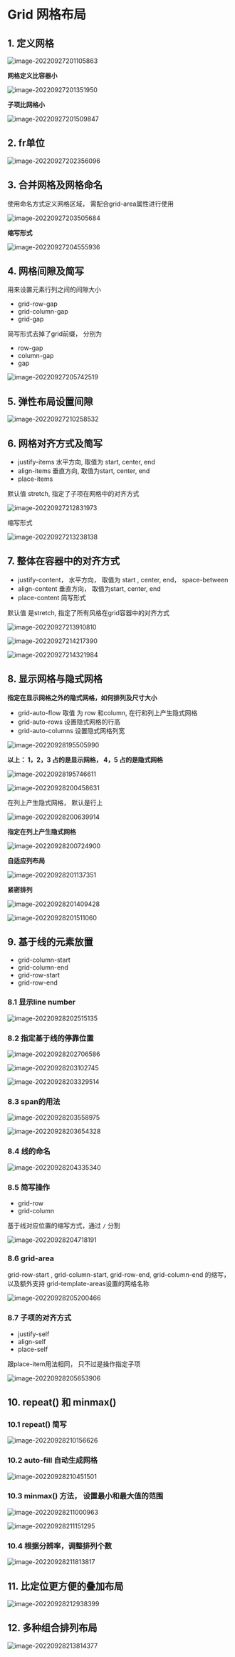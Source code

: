 # Grid 网格布局

## 1.   定义网格

![image-20220927201105863](assets/image-20220927201105863.png)

**网格定义比容器小**

![image-20220927201351950](assets/image-20220927201351950.png)

**子项比网格小**

![image-20220927201509847](assets/image-20220927201509847.png)

## 2. fr单位

![image-20220927202356096](assets/image-20220927202356096.png)

## 3. 合并网格及网格命名

使用命名方式定义网格区域， 需配合grid-area属性进行使用

![image-20220927203505684](assets/image-20220927203505684.png)

**缩写形式**

![image-20220927204555936](assets/image-20220927204555936.png)

## 4. 网格间隙及简写

用来设置元素行列之间的间隙大小

- grid-row-gap
- grid-column-gap 
- grid-gap



简写形式去掉了grid前缀， 分别为

- row-gap
- column-gap
- gap

![image-20220927205742519](assets/image-20220927205742519.png)

## 5. 弹性布局设置间隙

![image-20220927210258532](assets/image-20220927210258532.png)

## 6. 网格对齐方式及简写

- justify-items   水平方向, 取值为 start, center, end
- align-items   垂直方向, 取值为start, center, end
- place-items

默认值 stretch, 指定了子项在网格中的对齐方式

![image-20220927212831973](assets/image-20220927212831973.png)

缩写形式

![image-20220927213238138](assets/image-20220927213238138.png)



## 7. 整体在容器中的对齐方式

- justify-content， 水平方向， 取值为 start , center, end， space-between
- align-content   垂直方向， 取值为start, center, end
- place-content  简写形式 

默认值 是stretch, 指定了所有风格在grid容器中的对齐方式

![image-20220927213910810](assets/image-20220927213910810.png)

![image-20220927214217390](assets/image-20220927214217390.png)

![image-20220927214321984](assets/image-20220927214321984.png)

## 8. 显示网格与隐式网格

**指定在显示网格之外的隐式网格，如何排列及尺寸大小**

- grid-auto-flow                             取值 为 row 和column, 在行和列上产生隐式网格
- grid-auto-rows                            设置隐式网格的行高
- grid-auto-columns                      设置隐式网格列宽

![image-20220928195505990](assets/image-20220928195505990.png)

**以上： 1，2，3 占的是显示网格， 4，5 占的是隐式网格**



![image-20220928195746611](assets/image-20220928195746611.png)

![image-20220928200458631](assets/image-20220928200458631.png)

在列上产生隐式网格， 默认是行上

![image-20220928200639914](assets/image-20220928200639914.png)

**指定在列上产生隐式网格**

![image-20220928200724900](assets/image-20220928200724900.png)



**自适应列布局**

![image-20220928201137351](assets/image-20220928201137351.png)

**紧密排列**

![image-20220928201409428](assets/image-20220928201409428.png)

![image-20220928201511060](assets/image-20220928201511060.png)



## 9. 基于线的元素放置

- grid-column-start
- grid-column-end
- grid-row-start
- grid-row-end

### 8.1 显示line number

![image-20220928202515135](assets/image-20220928202515135.png)

### 8.2 指定基于线的停靠位置

![image-20220928202706586](assets/image-20220928202706586.png)



![image-20220928203102745](assets/image-20220928203102745.png)

![image-20220928203329514](assets/image-20220928203329514.png)

### 8.3 span的用法

![image-20220928203558975](assets/image-20220928203558975.png)

![image-20220928203654328](assets/image-20220928203654328.png)

### 8.4 线的命名

![image-20220928204335340](assets/image-20220928204335340.png)

### 8.5 简写操作

- grid-row
- grid-column

基于线对应位置的缩写方式，通过 `/` 分割

![image-20220928204718191](assets/image-20220928204718191.png)

### 8.6 grid-area 

grid-row-start , grid-column-start, grid-row-end, grid-column-end 的缩写， 以及额外支持 grid-template-areas设置的网格名称

![image-20220928205200466](assets/image-20220928205200466.png)

### 8.7 子项的对齐方式

- justify-self
- align-self
- place-self

跟place-item用法相同， 只不过是操作指定子项

![image-20220928205653906](assets/image-20220928205653906.png)

## 10. repeat() 和 minmax()

### 10.1 repeat() 简写

![image-20220928210156626](assets/image-20220928210156626.png)



### 10.2 auto-fill 自动生成网格

![image-20220928210451501](assets/image-20220928210451501.png)

### 10.3 minmax() 方法， 设置最小和最大值的范围

![image-20220928211000963](assets/image-20220928211000963.png)

![image-20220928211151295](assets/image-20220928211151295.png)

### 10.4 根据分辨率，调整排列个数

![image-20220928211813817](assets/image-20220928211813817.png)

## 11. 比定位更方便的叠加布局

![image-20220928212938399](assets/image-20220928212938399.png)

## 12. 多种组合排列布局

![image-20220928213814377](assets/image-20220928213814377.png)
